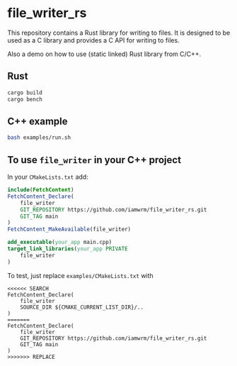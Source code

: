 # file_writer_rs

This repository contains a Rust library for writing to files. It is designed to be used as a C library and provides a C API for writing to files.

Also a demo on how to use (static linked) Rust library from C/C++.

## Rust

```bash
cargo build
cargo bench
```

## C++ example

```bash
bash examples/run.sh
```


## To use `file_writer` in your C++ project

In your `CMakeLists.txt` add:

```cmake
include(FetchContent)
FetchContent_Declare(
    file_writer
    GIT_REPOSITORY https://github.com/iamwrm/file_writer_rs.git
    GIT_TAG main
)
FetchContent_MakeAvailable(file_writer)

add_executable(your_app main.cpp)
target_link_libraries(your_app PRIVATE 
    file_writer 
)
```

To test, just replace `examples/CMakeLists.txt` with 

```
<<<<<< SEARCH
FetchContent_Declare(
    file_writer
    SOURCE_DIR ${CMAKE_CURRENT_LIST_DIR}/..
)
=======
FetchContent_Declare(
    file_writer
    GIT_REPOSITORY https://github.com/iamwrm/file_writer_rs.git
    GIT_TAG main
)
>>>>>>> REPLACE
```

